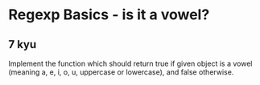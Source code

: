 # Regexp Basics - is it a vowel?
## 7 kyu

Implement the function which should return true if given object is a vowel (meaning a, e, i, o, u, uppercase or lowercase), and false otherwise.
